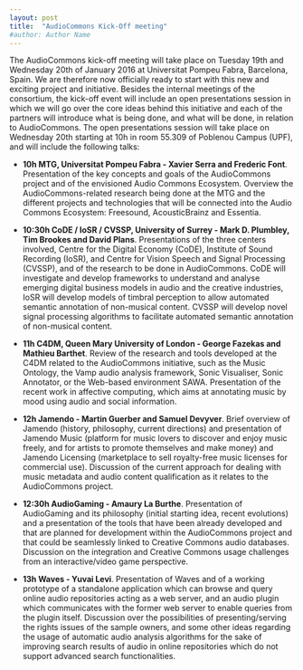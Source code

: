 ```yaml
---
layout: post
title:  "AudioCommons Kick-Off meeting"
#author: Author Name
---
```


The AudioCommons kick-off meeting will take place on Tuesday 19th and Wednesday 20th of January 2016 at Universitat Pompeu Fabra, Barcelona, Spain.
We are therefore now officially ready to start with this new and exciting project and initiative. Besides the internal meetings of the consortium, the kick-off event will include an open presentations session in which we will go over the core ideas behind this initiative and each of the partners will introduce what is being done, and what will be done, in relation to AudioCommons. The open presentations session will take place on Wednesday 20th starting at 10h in room 55.309 of Poblenou Campus (UPF), and will include the following talks:
 


 * **10h MTG, Universitat Pompeu Fabra - Xavier Serra and Frederic Font**. Presentation of the key concepts and goals of the AudioCommons project and of the envisioned Audio Commons Ecosystem. Overview the AudioCommons-related research being done at the MTG and the different projects and technologies that will be connected into the Audio Commons Ecosystem: Freesound, AcousticBrainz and Essentia.
 
 * **10:30h CoDE / IoSR / CVSSP, University of Surrey - Mark D. Plumbley, Tim Brookes and David Plans**. Presentations of the three centers involved, Centre for the Digital Economy (CoDE), Institute of Sound Recording (IoSR), and Centre for Vision Speech and Signal Processing (CVSSP), and of the research to be done in AudioCommons. CoDE will investigate and develop frameworks to understand and analyse emerging digital business models in audio and the creative industries, IoSR will develop models of timbral perception to allow automated semantic annotation of non-musical content. CVSSP will develop novel signal processing algorithms to facilitate automated semantic annotation of non-musical content.
 
 * **11h C4DM, Queen Mary University of London - George Fazekas and Mathieu Barthet**. Review of the research and tools developed at the C4DM related to the AudioCommons initiative, such as the Music Ontology, the Vamp audio analysis framework, Sonic Visualiser, Sonic Annotator, or the Web-based environment SAWA. Presentation of the recent work in affective computing, which aims at annotating music by mood using audio and social information. 
 
 * **12h Jamendo  - Martin Guerber and Samuel Devyver**. Brief overview  of Jamendo (history, philosophy, current directions) and presentation of Jamendo Music (platform for music lovers to discover and enjoy music freely, and for artists to promote themselves and make money) and Jamendo Licensing (marketplace to sell royalty-free music licenses for commercial use). Discussion of the current approach for dealing with music metadata and audio content qualification as it relates to the AudioCommons project.
 
 * **12:30h AudioGaming  - Amaury La Burthe**. Presentation of AudioGaming and its philosophy (initial starting idea, recent evolutions) and a presentation of the tools that have been already developed and that are planned for development within the AudioCommons project and that could be seamlessly linked to Creative Commons audio databases. Discussion on the integration and Creative Commons usage challenges from an interactive/video game perspective.
 
 * **13h Waves - Yuvai Levi**. Presentation of Waves and of a working prototype of a standalone application which can browse and query online audio repositories acting as a web server, and an audio plugin which communicates with the former web server to enable queries from the plugin itself. Discussion over the possibilities of presenting/serving the rights issues of the sample owners, and some other ideas regarding the usage of automatic audio analysis algorithms for the sake of improving search results of audio in online repositories which do not support advanced search functionalities.
